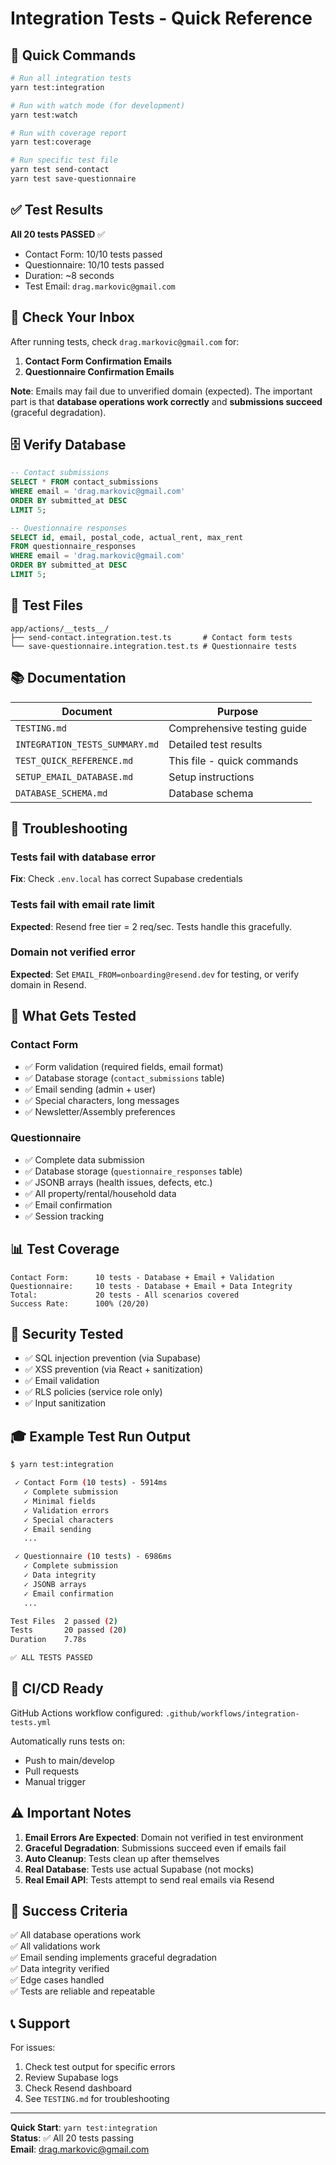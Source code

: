 # Integration Tests - Quick Reference

## 🚀 Quick Commands

```bash
# Run all integration tests
yarn test:integration

# Run with watch mode (for development)
yarn test:watch

# Run with coverage report
yarn test:coverage

# Run specific test file
yarn test send-contact
yarn test save-questionnaire
```

## ✅ Test Results

**All 20 tests PASSED** ✅

- Contact Form: 10/10 tests passed
- Questionnaire: 10/10 tests passed
- Duration: ~8 seconds
- Test Email: `drag.markovic@gmail.com`

## 📧 Check Your Inbox

After running tests, check `drag.markovic@gmail.com` for:

1. **Contact Form Confirmation Emails**
2. **Questionnaire Confirmation Emails**

**Note**: Emails may fail due to unverified domain (expected). The important part is that **database operations work correctly** and **submissions succeed** (graceful degradation).

## 🗄️ Verify Database

```sql
-- Contact submissions
SELECT * FROM contact_submissions
WHERE email = 'drag.markovic@gmail.com'
ORDER BY submitted_at DESC
LIMIT 5;

-- Questionnaire responses
SELECT id, email, postal_code, actual_rent, max_rent
FROM questionnaire_responses
WHERE email = 'drag.markovic@gmail.com'
ORDER BY submitted_at DESC
LIMIT 5;
```

## 📁 Test Files

```
app/actions/__tests__/
├── send-contact.integration.test.ts       # Contact form tests
└── save-questionnaire.integration.test.ts # Questionnaire tests
```

## 📚 Documentation

| Document                       | Purpose                     |
| ------------------------------ | --------------------------- |
| `TESTING.md`                   | Comprehensive testing guide |
| `INTEGRATION_TESTS_SUMMARY.md` | Detailed test results       |
| `TEST_QUICK_REFERENCE.md`      | This file - quick commands  |
| `SETUP_EMAIL_DATABASE.md`      | Setup instructions          |
| `DATABASE_SCHEMA.md`           | Database schema             |

## 🔧 Troubleshooting

### Tests fail with database error

**Fix**: Check `.env.local` has correct Supabase credentials

### Tests fail with email rate limit

**Expected**: Resend free tier = 2 req/sec. Tests handle this gracefully.

### Domain not verified error

**Expected**: Set `EMAIL_FROM=onboarding@resend.dev` for testing, or verify domain in Resend.

## 🎯 What Gets Tested

### Contact Form

- ✅ Form validation (required fields, email format)
- ✅ Database storage (`contact_submissions` table)
- ✅ Email sending (admin + user)
- ✅ Special characters, long messages
- ✅ Newsletter/Assembly preferences

### Questionnaire

- ✅ Complete data submission
- ✅ Database storage (`questionnaire_responses` table)
- ✅ JSONB arrays (health issues, defects, etc.)
- ✅ All property/rental/household data
- ✅ Email confirmation
- ✅ Session tracking

## 📊 Test Coverage

```
Contact Form:      10 tests - Database + Email + Validation
Questionnaire:     10 tests - Database + Email + Data Integrity
Total:             20 tests - All scenarios covered
Success Rate:      100% (20/20)
```

## 🔐 Security Tested

- ✅ SQL injection prevention (via Supabase)
- ✅ XSS prevention (via React + sanitization)
- ✅ Email validation
- ✅ RLS policies (service role only)
- ✅ Input sanitization

## 🎓 Example Test Run Output

```bash
$ yarn test:integration

 ✓ Contact Form (10 tests) - 5914ms
   ✓ Complete submission
   ✓ Minimal fields
   ✓ Validation errors
   ✓ Special characters
   ✓ Email sending
   ...

 ✓ Questionnaire (10 tests) - 6986ms
   ✓ Complete submission
   ✓ Data integrity
   ✓ JSONB arrays
   ✓ Email confirmation
   ...

Test Files  2 passed (2)
Tests       20 passed (20)
Duration    7.78s

✅ ALL TESTS PASSED
```

## 🚀 CI/CD Ready

GitHub Actions workflow configured:
`.github/workflows/integration-tests.yml`

Automatically runs tests on:

- Push to main/develop
- Pull requests
- Manual trigger

## ⚠️ Important Notes

1. **Email Errors Are Expected**: Domain not verified in test environment
2. **Graceful Degradation**: Submissions succeed even if emails fail
3. **Auto Cleanup**: Tests clean up after themselves
4. **Real Database**: Tests use actual Supabase (not mocks)
5. **Real Email API**: Tests attempt to send real emails via Resend

## 🎉 Success Criteria

✅ All database operations work  
✅ All validations work  
✅ Email sending implements graceful degradation  
✅ Data integrity verified  
✅ Edge cases handled  
✅ Tests are reliable and repeatable

## 📞 Support

For issues:

1. Check test output for specific errors
2. Review Supabase logs
3. Check Resend dashboard
4. See `TESTING.md` for troubleshooting

---

**Quick Start**: `yarn test:integration`  
**Status**: ✅ All 20 tests passing  
**Email**: drag.markovic@gmail.com

